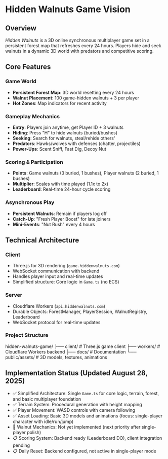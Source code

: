 # Hidden Walnuts Game Vision
## Overview
*Hidden Walnuts* is a 3D online synchronous multiplayer game set in a persistent forest map that refreshes every 24 hours. Players hide and seek walnuts in a dynamic 3D world with predators and competitive scoring.
## Core Features
### Game World
- **Persistent Forest Map**: 3D world resetting every 24 hours
- **Walnut Placement**: 100 game-hidden walnuts + 3 per player
- **Hot Zones**: Map indicators for recent activity
### Gameplay Mechanics
- **Entry**: Players join anytime, get Player ID + 3 walnuts
- **Hiding**: Press "H" to hide walnuts (buried/bushes)
- **Seeking**: Search for walnuts, steal/rehide others'
- **Predators**: Hawks/wolves with defenses (chatter, projectiles)
- **Power-Ups**: Scent Sniff, Fast Dig, Decoy Nut
### Scoring & Participation
- **Points**: Game walnuts (3 buried, 1 bushes), Player walnuts (2 buried, 1 bushes)
- **Multiplier**: Scales with time played (1.1x to 2x)
- **Leaderboard**: Real-time 24-hour cycle scoring
### Asynchronous Play
- **Persistent Walnuts**: Remain if players log off
- **Catch-Up**: "Fresh Player Boost" for late joiners
- **Mini-Events**: "Nut Rush" every 4 hours
## Technical Architecture
### Client
- Three.js for 3D rendering (`game.hiddenwalnuts.com`)
- WebSocket communication with backend
- Handles player input and real-time updates
- Simplified structure: Core logic in `Game.ts` (no ECS)
### Server
- Cloudflare Workers (`api.hiddenwalnuts.com`)
- Durable Objects: ForestManager, PlayerSession, WalnutRegistry, Leaderboard
- WebSocket protocol for real-time updates
### Project Structure
hidden-walnuts-game/
├── client/ # Three.js game client
├── workers/ # Cloudflare Workers backend
├── docs/ # Documentation
└── public/assets/ # 3D models, textures, animations
## Implementation Status (Updated August 28, 2025)
- ✅ Simplified Architecture: Single `Game.ts` for core logic, terrain, forest, and basic multiplayer foundation
- ✅ Terrain System: Procedural generation with height mapping
- ✅ Player Movement: WASD controls with camera following
- ✅ Asset Loading: Basic 3D models and animations (focus: single-player character with idle/run/jump)
- 🔄 Walnut Mechanics: Not yet implemented (next priority after single-player polish)
- 📋 Scoring System: Backend ready (Leaderboard DO), client integration pending
- 📋 Daily Reset: Backend configured, not active in single-player mode